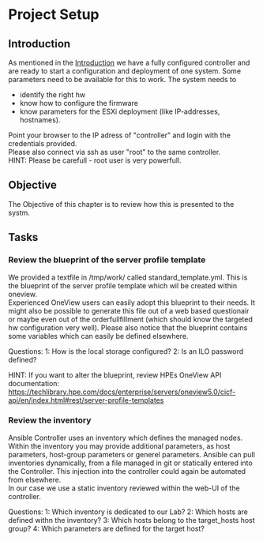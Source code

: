 # Project Setup

## Introduction

As mentioned in the [Introduction](user_00_introduction.md) we have a fully configured controller and are ready to start a configuration and deployment of one system. Some parameters need to be available for this to work. The system needs to 
* identify the right hw
* know how to configure the firmware
* know parameters for the ESXi deployment (like IP-addresses, hostnames).

Point your browser to the IP adress of "controller" and login with the credentials provided.<br>
Please also connect via ssh as user "root" to the same controller.<br>
HINT: Please be carefull - root user is very powerfull.

## Objective
The Objective of this chapter is to review how this is presented to the systm.

## Tasks
### Review the blueprint of the server profile template
We provided a textfile in /tmp/work/ called standard_template.yml. This is the blueprint of the server profile template which wil be created within oneview.<br>
Experienced OneView users can easily adopt this blueprint to their needs. It might also be possible to generate this file out of a web based questionair or maybe even out of the orderfullfillment (which should know the targeted hw configuration very well). Please also notice that the blueprint contains some variables which can easily be defined elsewhere.

Questions:
1: How is the local storage configured?
2: Is an ILO password defined?

HINT: If you want to alter the blueprint, review HPEs OneView API documentation:
https://techlibrary.hpe.com/docs/enterprise/servers/oneview5.0/cicf-api/en/index.html#rest/server-profile-templates


### Review the inventory
Ansible Controller uses an inventory which defines the managed nodes. Within the inventory you may provide additional parameters, as host parameters, host-group parameters or generel parameters. Ansible can pull inventories dynamically, from a file managed in git or statically entered into the Controller. This injection into the controller could again be automated from elsewhere.<br>
In our case we use a static inventory reviewed within the web-UI of the controller. <br>

Questions:
1: Which inventory is dedicated to our Lab?
2: Which hosts are defined withn the inventory?
3: Which hosts belong to the target_hosts host group?
4: Which parameters are defined for the target host?

